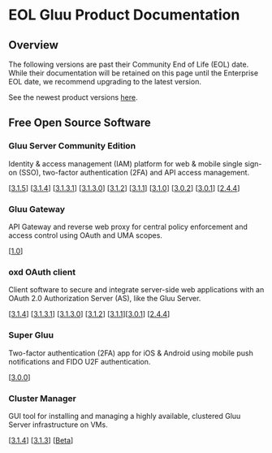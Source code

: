 # EOL Gluu Product Documentation

## Overview

The following versions are past their Community End of Life (EOL) date. While their documentation will be retained on this page until the Enterprise EOL date, we recommend upgrading to the latest version.

See the newest product versions [here](./index.md).

## Free Open Source Software

### Gluu Server Community Edition 
Identity & access management (IAM) platform for web & mobile single sign-on (SSO), two-factor authentication (2FA) and API access management. 

[[3.1.5](./gluu-server/3.1.5)] [[3.1.4](./gluu-server/3.1.4)] [[3.1.3.1](./gluu-server/3.1.3.1)] [[3.1.3.0](./gluu-server/3.1.3)] [[3.1.2](./gluu-server/3.1.2)] [[3.1.1](./gluu-server/3.1.1)] [[3.1.0](./gluu-server/3.1.0)] [[3.0.2](../ce/3.0.2)] [[3.0.1](../ce/3.0.1)] [[2.4.4](../ce/2.4.4)]

### Gluu Gateway       
API Gateway and reverse web proxy for central policy enforcement and access control using OAuth and UMA scopes.

 [[1.0](./gg/1.0)]
 
### oxd OAuth client
Client software to secure and integrate server-side web applications with an OAuth 2.0 Authorization Server (AS), like the Gluu Server.

[[3.1.4](./oxd/3.1.4)] [[3.1.3.1](./oxd/3.1.3.1)] [[3.1.3.0](./oxd/3.1.3)] [[3.1.2](./oxd/3.1.2)] [[3.1.1](../oxd/3.1.1)][[3.0.1](../oxd/3.0.1)]  [[2.4.4](../oxd/2.4.4)]

### Super Gluu 
Two-factor authentication (2FA) app for iOS & Android using mobile push notifications and FIDO U2F authentication.

[[3.0.0](../supergluu/3.0.0)]


### Cluster Manager 
GUI tool for installing and managing a highly available, clustered Gluu Server infrastructure on VMs.  

[[3.1.4](./cm/3.1.4)] [[3.1.3](./cm/3.1.3)] [[Beta](../cm/beta)]
